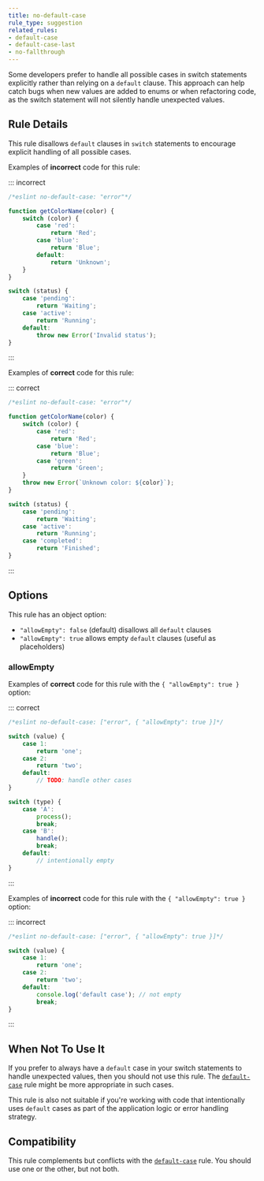 ```yaml
---
title: no-default-case
rule_type: suggestion
related_rules:
- default-case
- default-case-last
- no-fallthrough
---
```


Some developers prefer to handle all possible cases in switch statements explicitly rather than relying on a `default` clause. This approach can help catch bugs when new values are added to enums or when refactoring code, as the switch statement will not silently handle unexpected values.

## Rule Details

This rule disallows `default` clauses in `switch` statements to encourage explicit handling of all possible cases.

Examples of **incorrect** code for this rule:

::: incorrect

```js
/*eslint no-default-case: "error"*/

function getColorName(color) {
    switch (color) {
        case 'red':
            return 'Red';
        case 'blue':
            return 'Blue';
        default:
            return 'Unknown';
    }
}

switch (status) {
    case 'pending':
        return 'Waiting';
    case 'active':
        return 'Running';
    default:
        throw new Error('Invalid status');
}
```

:::

Examples of **correct** code for this rule:

::: correct

```js
/*eslint no-default-case: "error"*/

function getColorName(color) {
    switch (color) {
        case 'red':
            return 'Red';
        case 'blue':
            return 'Blue';
        case 'green':
            return 'Green';
    }
    throw new Error(`Unknown color: ${color}`);
}

switch (status) {
    case 'pending':
        return 'Waiting';
    case 'active':
        return 'Running';
    case 'completed':
        return 'Finished';
}
```

:::

## Options

This rule has an object option:

- `"allowEmpty": false` (default) disallows all `default` clauses
- `"allowEmpty": true` allows empty `default` clauses (useful as placeholders)

### allowEmpty

Examples of **correct** code for this rule with the `{ "allowEmpty": true }` option:

::: correct

```js
/*eslint no-default-case: ["error", { "allowEmpty": true }]*/

switch (value) {
    case 1:
        return 'one';
    case 2:
        return 'two';
    default:
        // TODO: handle other cases
}

switch (type) {
    case 'A':
        process();
        break;
    case 'B':
        handle();
        break;
    default:
        // intentionally empty
}
```

:::

Examples of **incorrect** code for this rule with the `{ "allowEmpty": true }` option:

::: incorrect

```js
/*eslint no-default-case: ["error", { "allowEmpty": true }]*/

switch (value) {
    case 1:
        return 'one';
    case 2:
        return 'two';
    default:
        console.log('default case'); // not empty
        break;
}
```

:::

## When Not To Use It

If you prefer to always have a `default` case in your switch statements to handle unexpected values, then you should not use this rule. The [`default-case`](default-case) rule might be more appropriate in such cases.

This rule is also not suitable if you're working with code that intentionally uses `default` cases as part of the application logic or error handling strategy.

## Compatibility

This rule complements but conflicts with the [`default-case`](default-case) rule. You should use one or the other, but not both.